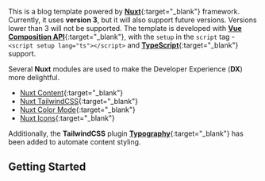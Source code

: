This is a blog template powered by [**Nuxt**](https://nuxt.com "The Intuitive
Vue Framework"){:target="_blank"} framework. Currently, it uses **version 3**, but it will also support future versions. Versions lower than 3 will not be supported. The template is developed with [**Vue Composition API**](https://vuejs.org/guide/extras/composition-api-faq.html "Composition API FAQ"){:target="_blank"}, with the `setup` in the `script` tag - `<script setup lang="ts"></script>` and [**TypeScript**](https://www.typescriptlang.org/ "Typed JavaScript"){:target="_blank"} support.

Several **Nuxt** modules are used to make the Developer Experience (**DX**) more delightful.

- [Nuxt Content](https://content.nuxt.com/ "Content made easy for Vue Developers"){:target="_blank"}
- [Nuxt TailwindCSS](https://tailwindcss.nuxtjs.org/ "Tailwind CSS for your Nuxt Apps"){:target="_blank"}
- [Nuxt Color Mode](https://color-mode.nuxtjs.org/ "Nuxt Color Mode"){:target="_blank"}
- [Nuxt Icons](https://nuxt.com/modules/icon "Nuxt Icons"){:target="_blank"}

Additionally, the **TailwindCSS** plugin [**Typography**](https://github.com/tailwindlabs/tailwindcss-typography "Beautiful typographic defaults for HTML you don't control."){:target="_blank"} has been added to automate content styling.


## Getting Started


